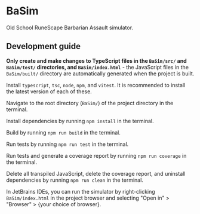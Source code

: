 # BaSim

Old School RuneScape Barbarian Assault simulator.

## Development guide

**Only create and make changes to TypeScript files in the `BaSim/src/` and `BaSim/test/` directories, and `BaSim/index.html`** - the JavaScript files
in the `BaSim/built/` directory are automatically generated when the project is built.

Install `typescript`, `tsc`, `node`, `npm`, and `vitest`. It is recommended to install the latest version of each of these.

Navigate to the root directory (`BaSim/`) of the project directory in the terminal.

Install dependencies by running `npm install` in the terminal.

Build by running `npm run build` in the terminal.

Run tests by running `npm run test` in the terminal.

Run tests and generate a coverage report by running `npm run coverage` in the terminal.

Delete all transpiled JavaScript, delete the coverage report, and uninstall dependencies by running `npm run clean` in the terminal.

In JetBrains IDEs, you can run the simulator by right-clicking `BaSim/index.html` in the project browser and selecting "Open in" > "Browser" > {your choice of browser}.
